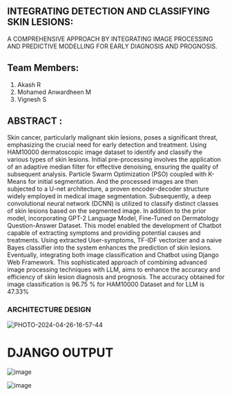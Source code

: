 ## INTEGRATING DETECTION AND CLASSIFYING SKIN LESIONS:
A COMPREHENSIVE APPROACH BY INTEGRATING IMAGE PROCESSING AND PREDICTIVE MODELLING FOR EARLY DIAGNOSIS AND PROGNOSIS.

## Team Members:
1. Akash R 
2. Mohamed Anwardheen M
3. Vignesh S

## ABSTRACT : 
Skin cancer, particularly malignant skin lesions, poses a significant threat, emphasizing
the crucial need for early detection and treatment. Using HAM10000 dermatoscopic image dataset to
identify and classify the various types of skin lesions. Initial pre-processing involves the application of
an adaptive median filter for effective denoising, ensuring the quality of subsequent analysis. Particle
Swarm Optimization (PSO) coupled with K-Means for initial segmentation. And the processed images
are then subjected to a U-net architecture, a proven encoder-decoder structure widely employed in
medical image segmentation. Subsequently, a deep convolutional neural network (DCNN) is utilized to
classify distinct classes of skin lesions based on the segmented image. In addition to the prior model,
incorporating GPT-2 Language Model, Fine-Tuned on Dermatology Question-Answer Dataset. This
model enabled the development of Chatbot capable of extracting symptoms and providing potential
causes and treatments. Using extracted User-symptoms, TF-IDF vectorizer and a naive Bayes classifier
into the system enhances the prediction of skin lesions. Eventually, integrating both image classification
and Chatbot using Django Web Framework. This sophisticated approach of combining advanced image
processing techniques with LLM, aims to enhance the accuracy and efficiency of skin lesion diagnosis
and prognosis. The accuracy obtained for image classification is 96.75 % for HAM10000 Dataset and
for LLM is 47.33%


 ### ARCHITECTURE DESIGN

 ![PHOTO-2024-04-26-16-57-44](https://github.com/AkashR0712/INTEGRATING-DETECTION-AND-CLASSIFYING-SKIN-LESIONS/assets/122616990/ace10be0-d8da-4d6b-9fb1-1f3f7b887036)


 # DJANGO OUTPUT 
 ![image](https://github.com/AkashR0712/INTEGRATING-DETECTION-AND-CLASSIFYING-SKIN-LESIONS/assets/122616990/bce1e55b-609f-43f6-8ead-7c1362065541) 

  ![image](https://github.com/AkashR0712/INTEGRATING-DETECTION-AND-CLASSIFYING-SKIN-LESIONS/assets/122616990/ff698730-16a6-4960-a497-f7ca86865124)

